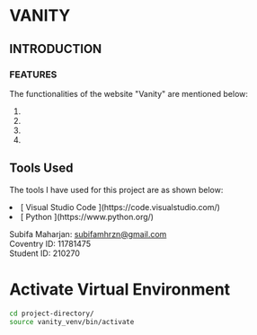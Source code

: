 # VANITY

<h2>INTRODUCTION</h2>

<h3>FEATURES</h3>
The functionalities of the website "Vanity" are mentioned below:
<ol>    
  <li> 
    <li> 
      <li> 
        <li>
         </ol>
  
## Tools Used
The tools I have used for this project are as shown below:
<li>[ Visual Studio Code ](https://code.visualstudio.com/)
<li>[ Python ](https://www.python.org/)
    
Subifa Maharjan: <a href="mailto: subifamhrzn@gmail.com">subifamhrzn@gmail.com </a><br>
Coventry ID: 11781475<br> 
Student ID: 210270<br>

# Activate Virtual Environment

```bash
cd project-directory/
source vanity_venv/bin/activate
```
